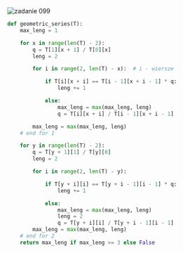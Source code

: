 <picture>
  <source srcset="../../srt/zbior_zadan/099.png" media="(prefers-color-scheme: light)">
  <source srcset="../../srt/zbior_zadan/black_099.png" media="(prefers-color-scheme: dark)">
  <img src="../../srt/zbior_zadan/black_099.png" alt="zadanie 099">
</picture>

```python
def geometric_series(T):
    max_leng = 1

    for x in range(len(T) - 2):
        q = T[1][x + 1] / T[0][x]
        leng = 2

        for i in range(2, len(T) - x):  # i - wiersze

            if T[i][x + i] == T[i - 1][x + i - 1] * q:
                leng += 1

            else:
                max_leng = max(max_leng, leng)
                q = T[i][x + i] / T[i - 1][x + i - 1]

        max_leng = max(max_leng, leng)
    # end for 1

    for y in range(len(T) - 2):
        q = T[y + 1][1] / T[y][0]
        leng = 2

        for i in range(2, len(T) - y):

            if T[y + i][i] == T[y + i - 1][i - 1] * q:
                leng += 1

            else:
                max_leng = max(max_leng, leng)
                leng = 2
                q = T[y + i][i] / T[y + i - 1][i - 1]
        max_leng = max(max_leng, leng)
    # end for 2
    return max_leng if max_leng >= 3 else False



```

